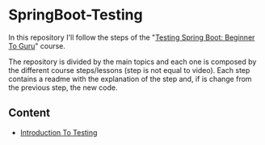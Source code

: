 # SpringBoot-Testing

In this repository I'll follow the steps of the "[Testing Spring Boot: Beginner To Guru](https://www.udemy.com/course/testing-spring-boot-beginner-to-guru)" course.

The repository is divided by the main topics and each one is composed by the different course steps/lessons 
(step is not equal to video).
Each step contains a readme with the explanation of the step and, if is change from the previous step, the new code.

## Content

- [Introduction To Testing](00%20-%20Introduction%20To%20Testing/readme.md)
